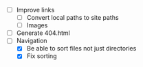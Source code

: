 - [ ] Improve links
  - [ ] Convert local paths to site paths
  - [ ] Images
- [ ] Generate 404.html
- [ ] Navigation
  - [x] Be able to sort files not just directories
  - [x] Fix sorting